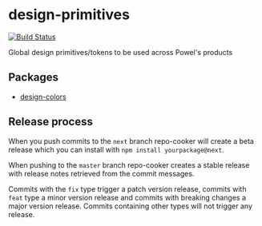 # design-primitives

[![Build Status](https://dev.azure.com/powelcomponentregistry/powelcomponentregistry/_apis/build/status/PowelAS.design-primitives?branchName=master)](https://dev.azure.com/powelcomponentregistry/powelcomponentregistry/_build/latest?definitionId=3&branchName=master)

Global design primitives/tokens to be used across Powel's products

## Packages

- [design-colors](https://github.com/PowelAS/design-primitives/tree/master/packages/%40powel/design-colors)

## Release process

When you push commits to the `next` branch repo-cooker will create a beta release which you can install with `npm install yourpackage@next`.

When pushing to the `master` branch repo-cooker creates a stable release with release notes retrieved from the commit messages.

Commits with the `fix` type trigger a patch version release, commits with `feat` type a minor version release and commits with breaking changes a major version release. Commits containing other types will not trigger any release.
